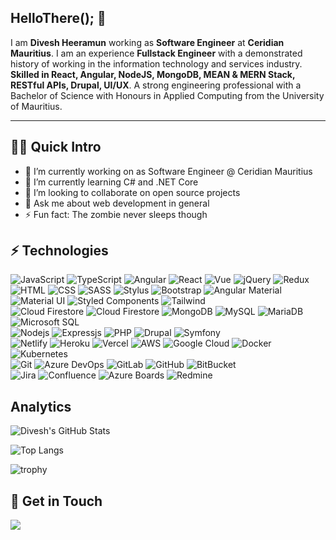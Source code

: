 ## HelloThere(); 👋

I am **Divesh Heeramun** working as **Software Engineer** at **Ceridian Mauritius**. I am an experience **Fullstack Engineer** with a demonstrated history of working in the information technology and services industry. **Skilled in React, Angular, NodeJS, MongoDB, MEAN & MERN Stack, RESTful APIs, Drupal, UI/UX**. A strong engineering professional with a Bachelor of Science with Honours in Applied Computing from the University of Mauritius.

---

## 🧑‍💻 Quick Intro

- 🔭 I’m currently working on as Software Engineer @ Ceridian Mauritius
- 🌱 I’m currently learning C# and .NET Core
- 👯 I’m looking to collaborate on open source projects
- 💬 Ask me about web development in general
- ⚡ Fun fact: The zombie never sleeps though

## ⚡ Technologies

![JavaScript](https://img.shields.io/badge/-JavaScript-05122A?style=flat&logo=javascript)
![TypeScript](https://img.shields.io/badge/-TypeScript-05122A?style=flat&logo=typescript)
![Angular](https://img.shields.io/badge/-Angular-05122A?style=flat&logo=Angular&logoColor=DD0031)
![React](https://img.shields.io/badge/-React-05122A?style=flat&logo=React)
![Vue](https://img.shields.io/badge/-Vue-05122A?style=flat&logo=Vue.js)
![jQuery](https://img.shields.io/badge/-jQuery-05122A?style=flat&logo=jquery&logoColor=0769AD)
![Redux](https://img.shields.io/badge/-Redux-05122A?style=flat&logo=redux&logoColor=724db1)
\
![HTML](https://img.shields.io/badge/-HTML5-05122A?style=flat&logo=HTML5)
![CSS](https://img.shields.io/badge/-CSS3-05122A?style=flat&logo=CSS3&logoColor=1572B6)
![SASS](https://img.shields.io/badge/-SCSS-05122A?style=flat&logo=sass)
![Stylus](https://img.shields.io/badge/-Stylus-05122A?style=flat&logo=stylus)
![Bootstrap](https://img.shields.io/badge/-Bootstrap-05122A?style=flat&logo=bootstrap&logoColor=563D7C)
![Angular Material](https://img.shields.io/badge/-Angular%20Material-05122A?style=flat&logo=angular)
![Material UI](https://img.shields.io/badge/-Material%20UI-05122A?style=flat&logo=mui)
![Styled Components](https://img.shields.io/badge/-Styled%20Components-05122A?style=flat&logo=styled-components)
![Tailwind](https://img.shields.io/badge/-TailwindCSS-05122A?style=flat&logo=tailwind-css)
\
![Cloud Firestore](https://img.shields.io/badge/-Cloud%20Firestore-05122A?style=flat&logo=firebase)
![Cloud Firestore](https://img.shields.io/badge/-Realtime%20Database-05122A?style=flat&logo=firebase)
![MongoDB](https://img.shields.io/badge/-MongoDB-05122A?style=flat&logo=mongodb)
![MySQL](https://img.shields.io/badge/-MySQL-05122A?style=flat&logo=mysql)
![MariaDB](https://img.shields.io/badge/-MariaDB-05122A?style=flat&logo=mariadb)
![Microsoft SQL](https://img.shields.io/badge/-Microsoft%20SQL%20Server-05122A?style=flat&logo=microsoft%20sql%20server)
\
![Nodejs](https://img.shields.io/badge/-Nodejs-05122A?style=flat&logo=Node.js)
![Expressjs](https://img.shields.io/badge/-Express-05122A?style=flat&logo=express)
![PHP](https://img.shields.io/badge/-PHP-05122A?style=flat&logo=php)
![Drupal](https://img.shields.io/badge/-Drupal-05122A?style=flat&logo=drupal&logoColor=0678be)
![Symfony](https://img.shields.io/badge/-Symfony-05122A?style=flat&logo=symfony)
\
![Netlify](https://img.shields.io/badge/-Netlify-05122A?style=flat&logo=netlify)
![Heroku](https://img.shields.io/badge/-Heroku-05122A?style=flat&logo=heroku)
![Vercel](https://img.shields.io/badge/-Vercel-05122A?style=flat&logo=vercel)
![AWS](https://img.shields.io/badge/-Amazon%20AWS-05122A?style=flat&logo=amazon-aws)
![Google Cloud](https://img.shields.io/badge/-Google%20Cloud-05122A?style=flat&logo=google-cloud)
![Docker](https://img.shields.io/badge/-Docker-05122A?style=flat&logo=docker)
![Kubernetes](https://img.shields.io/badge/-K8S-05122A?style=flat-square&logo=kubernetes)
\
![Git](https://img.shields.io/badge/-Git-05122A?style=flat&logo=git)
![Azure DevOps](https://img.shields.io/badge/-Azure%20DevOps-05122A?style=flat&logo=azure-devops&logoColor=0078D7)
![GitLab](https://img.shields.io/badge/-GitLab-05122A?style=flat&logo=gitlab)
![GitHub](https://img.shields.io/badge/-GitHub-05122A?style=flat&logo=github)
![BitBucket](https://img.shields.io/badge/-BitBucket-05122A?style=flat&logo=bitbucket&logoColor=0052CC)
\
![Jira](https://img.shields.io/badge/-Jira-05122A?style=flat&logo=jira&logoColor=0052CC)
![Confluence](https://img.shields.io/badge/-Confluence-05122A?style=flat&logo=confluence&logoColor=0052CC)
![Azure Boards](https://img.shields.io/badge/-Azure%20Boards-05122A?style=flat&logo=azure-devops&logoColor=0078D7)
![Redmine](https://img.shields.io/badge/-Redmine-05122A?style=flat&logo=redmine&logoColor=darkred)

## Analytics

![Divesh's GitHub Stats](https://github-readme-stats.vercel.app/api?username=sleepinzombie&show_icons=true&hide_border=true&theme=tokyonight&include_all_commits=true&count_private=true)

![Top Langs](https://github-readme-stats.vercel.app/api/top-langs/?username=sleepinzombie&layout=compact&theme=tokyonight&hide_border=true)

![trophy](https://github-profile-trophy.vercel.app/?username=sleepinzombie&theme=tokyonight)

## 💬 Get in Touch

<a href="https://www.linkedin.com/in/divesh-heeramun-94475a1a0/"><img src="https://img.shields.io/badge/-LinkedIn-0077B5?style=flat&logo=linkedin&logoColor=white"/></a>
